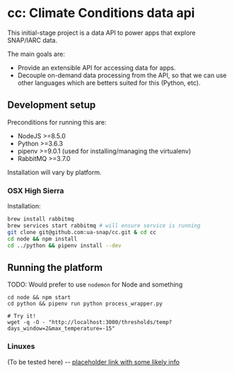 # cc: Climate Conditions data api

This initial-stage project is a data API to power apps that explore SNAP/IARC data.

The main goals are:

 * Provide an extensible API for accessing data for apps.
 * Decouple on-demand data processing from the API, so that we can use other languages which are betters suited for this (Python, etc).

## Development setup

Preconditions for running this are:

 * NodeJS >=8.5.0
 * Python >=3.6.3
 * pipenv >=9.0.1 (used for installing/managing the virtualenv)
 * RabbitMQ >=3.7.0

Installation will vary by platform.

### OSX High Sierra

Installation:

```bash
brew install rabbitmq
brew services start rabbitmq # will ensure service is running
git clone git@github.com:ua-snap/cc.git & cd cc
cd node && npm install
cd ../python && pipenv install --dev
```

## Running the platform

TODO: Would prefer to use `nodemon` for Node and something

```
cd node && npm start
cd python && pipenv run python process_wrapper.py

# Try it!
wget -q -O - "http://localhost:3000/thresholds/temp?days_window=2&max_temperature=-15"
```

### Linuxes

(To be tested here) -- [placeholder link with some likely info](https://github.com/osharim/Communicate-Python-with-NodeJS-through-RabbitMQ)
